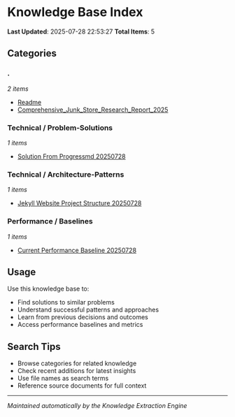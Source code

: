# Knowledge Base Index
**Last Updated**: 2025-07-28 22:53:27
**Total Items**: 5

## Categories

### .
*2 items*

- [Readme](README.md)
- [Comprehensive_Junk_Store_Research_Report_2025](COMPREHENSIVE_JUNK_STORE_RESEARCH_REPORT_2025.md)

### Technical / Problem-Solutions
*1 items*

- [Solution From Progressmd 20250728](technical/problem-solutions/solution-from-progressmd-20250728.md)

### Technical / Architecture-Patterns
*1 items*

- [Jekyll Website Project Structure 20250728](technical/architecture-patterns/jekyll-website-project-structure-20250728.md)

### Performance / Baselines
*1 items*

- [Current Performance Baseline 20250728](performance/baselines/current-performance-baseline-20250728.md)


## Usage

Use this knowledge base to:
- Find solutions to similar problems
- Understand successful patterns and approaches
- Learn from previous decisions and outcomes
- Access performance baselines and metrics

## Search Tips

- Browse categories for related knowledge
- Check recent additions for latest insights
- Use file names as search terms
- Reference source documents for full context

---
*Maintained automatically by the Knowledge Extraction Engine*
